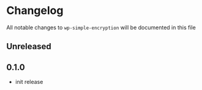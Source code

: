 # Changelog

All notable changes to `wp-simple-encryption` will be documented in this file

## Unreleased

## 0.1.0

- init release

